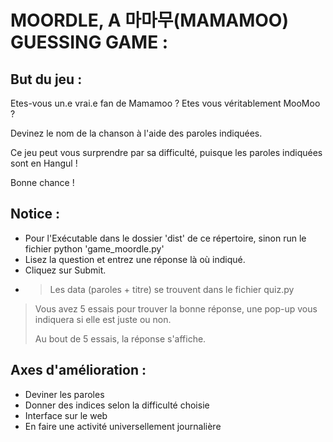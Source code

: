 MOORDLE, A 마마무(MAMAMOO) GUESSING GAME : 
=======================

But du jeu : 
--------

Etes-vous un.e vrai.e fan de Mamamoo ? Etes vous véritablement MooMoo ?

Devinez le nom de la chanson à l'aide des paroles indiquées. 

Ce jeu peut vous surprendre par sa difficulté, puisque les paroles indiquées sont en Hangul !

Bonne chance !

Notice :
--------

- Pour l'Exécutable dans le dossier 'dist' de ce répertoire, sinon run le fichier python 'game_moordle.py'
- Lisez la question et entrez une réponse là où indiqué.
- Cliquez sur Submit.
- > Les data (paroles + titre) se trouvent dans le fichier quiz.py
> Vous avez 5 essais pour trouver la bonne réponse, une pop-up vous indiquera si elle est juste ou non.
> 
> Au bout de 5 essais, la réponse s'affiche.

Axes d'amélioration :
--------------------
- Deviner les paroles 
- Donner des indices selon la difficulté choisie
- Interface sur le web
- En faire une activité universellement journalière

